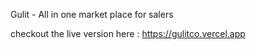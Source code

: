 Gulit - All in one market place for salers

checkout the live version here : 
https://gulitco.vercel.app


